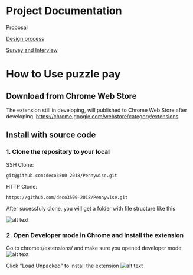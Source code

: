 # Project Documentation
[Proposal](https://github.com/deco3500-2018/Pennywise/wiki/Proposal)

[Design process](https://github.com/deco3500-2018/Pennywise/wiki/Design-process)

[Survey and Interview](https://github.com/deco3500-2018/Pennywise/wiki/Survey-and-Interview)


# How to Use puzzle pay
## Download from Chrome Web Store
The extension still in developing, will published to Chrome Web Store after developing.
https://chrome.google.com/webstore/category/extensions

## Install with source code
### 1. Clone the repository to your local
SSH Clone:
~~~~
git@github.com:deco3500-2018/Pennywise.git
~~~~

HTTP Clone:
~~~~
https://github.com/deco3500-2018/Pennywise.git
~~~~

After sucessfuly clone, you will get a folder with file structure like this

![alt text](https://github.com/deco3500-2018/Pennywise/blob/master/Screen%20Shot%202018-09-16%20at%2010.36.43%20am.png)

### 2. Open Developer mode in Chrome and Install the extension
Go to chrome://extensions/ and make sure you opened developer mode
![alt text](https://github.com/deco3500-2018/Pennywise/blob/master/Screen%20Shot%202018-09-16%20at%2010.57.18%20am.png)


Click "Load Unpacked" to install the extension
![alt text](https://github.com/deco3500-2018/Pennywise/blob/master/Screen%20Shot%202018-09-16%20at%2010.57.35%20am.png)

